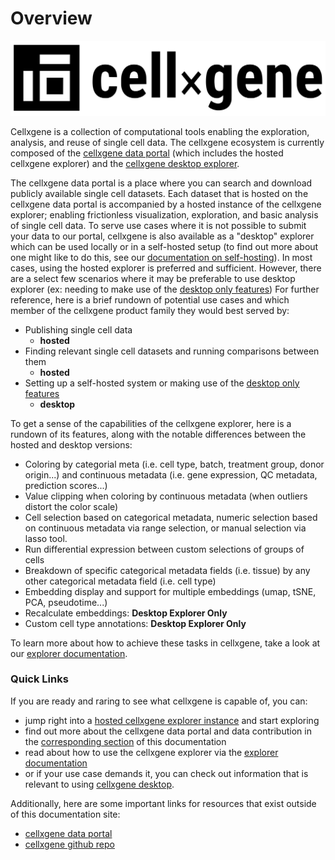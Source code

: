# Overview

![](.gitbook/assets/cellxgene_logo.svg)

Cellxgene is a collection of computational tools enabling the exploration, analysis, and reuse of single cell data. The cellxgene ecosystem is currently composed of the [cellxgene data portal](https://cellxgene.cziscience.com/) \(which includes the hosted cellxgene explorer\) and the [cellxgene desktop explorer](https://github.com/chanzuckerberg/cellxgene). 

The cellxgene data portal is a place where you can search and download publicly available single cell datasets. Each dataset that is hosted on the cellxgene data portal is accompanied by a hosted instance of the cellxgene explorer; enabling frictionless visualization, exploration, and basic analysis of single cell data. To serve use cases where it is not possible to submit your data to our portal, cellxgene is also available as a "desktop" explorer which can be used locally or in a self-hosted setup \(to find out more about one might like to do this, see our [documentation on self-hosting](desktop/self-hosting/)\). In most cases, using the hosted explorer is preferred and sufficient. However, there are a select few scenarios where it may be preferable to use desktop explorer \(ex: needing to make use of the [desktop only features](explorer/feature-overview/desktop-features/)\)  For further reference, here is a brief rundown of potential use cases and which member of the cellxgene product family they would best served by:

* Publishing single cell data
  * **hosted**
* Finding relevant single cell datasets and running comparisons between them
  * **hosted**
* Setting up a self-hosted system or making use of the [desktop only features](explorer/feature-overview/desktop-features/)
  * **desktop**

To get a sense of the capabilities of the cellxgene explorer, here is a rundown of its features, along with the notable differences between the hosted and desktop versions:

* Coloring by categorial meta \(i.e. cell type, batch, treatment group, donor origin...\) and continuous metadata \(i.e. gene expression, QC metadata, prediction scores...\)
* Value clipping when coloring by continuous metadata \(when outliers distort the color scale\)
* Cell selection based on categorical metadata, numeric selection based on continuous metadata via range selection, or manual selection via lasso tool.
* Run differential expression between custom selections of groups of cells
* Breakdown of specific categorical metadata fields \(i.e. tissue\) by any other categorical metadata field \(i.e. cell type\)
* Embedding display and support for multiple embeddings \(umap, tSNE, PCA, pseudotime...\)
* Recalculate embeddings: **Desktop Explorer Only**
* Custom cell type annotations: **Desktop Explorer Only**

To learn more about how to achieve these tasks in cellxgene, take a look at our [explorer documentation](explorer/feature-overview/).

### Quick Links

If you are ready and raring to see what cellxgene is capable of, you can:

* jump right into a [hosted cellxgene explorer instance](https://cellxgene.cziscience.com/e/human_cell_landscape.cxg/) and start exploring
* find out more about the cellxgene data portal and data contribution in the [corresponding section](portal/hosted-intro.md) of this documentation
* read about how to use the cellxgene explorer via the [explorer documentation](explorer/feature-overview/)
* or if your use case demands it, you can check out information that is relevant to using [cellxgene desktop](desktop/desktop-intro.md).

Additionally, here are some important links for resources that exist outside of this documentation site:

* [cellxgene data portal](https://cellxgene.cziscience.com/)
* [cellxgene github repo](https://github.com/chanzuckerberg/cellxgene)

